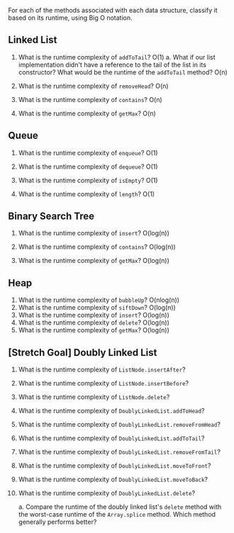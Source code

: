 For each of the methods associated with each data structure, classify it based on its runtime, using Big O notation.

## Linked List

1. What is the runtime complexity of `addToTail`?
  O(1)
    a. What if our list implementation didn't have a reference 
    to the tail of the list in its constructor? What would be the runtime of the `addToTail` method?
O(n)

2. What is the runtime complexity of `removeHead`?
O(n)

3. What is the runtime complexity of `contains`?
O(n)

4. What is the runtime complexity of `getMax`?
O(n)

## Queue

1. What is the runtime complexity of `enqueue`?
O(1)

2. What is the runtime complexity of `dequeue`?
O(1)

3. What is the runtime complexity of `isEmpty`?
O(1)

4. What is the runtime complexity of `length`?
O(1)
## Binary Search Tree

1. What is the runtime complexity of `insert`? 
O(log(n))

2. What is the runtime complexity of `contains`?
O(log(n))
3. What is the runtime complexity of `getMax`? 
O(log(n))
## Heap

1. What is the runtime complexity of `bubbleUp`?
O(nlog(n))
2. What is the runtime complexity of `siftDown`?
O(log(n))
3. What is the runtime complexity of `insert`?
O(log(n))
4. What is the runtime complexity of `delete`?
O(log(n))
5. What is the runtime complexity of `getMax`?
O(log(n))
## [Stretch Goal] Doubly Linked List

1. What is the runtime complexity of `ListNode.insertAfter`?

2. What is the runtime complexity of `ListNode.insertBefore`?

3. What is the runtime complexity of `ListNode.delete`?

4. What is the runtime complexity of `DoublyLinkedList.addToHead`?

5. What is the runtime complexity of `DoublyLinkedList.removeFromHead`?

6. What is the runtime complexity of `DoublyLinkedList.addToTail`?

7. What is the runtime complexity of `DoublyLinkedList.removeFromTail`?

8. What is the runtime complexity of `DoublyLinkedList.moveToFront`?

9. What is the runtime complexity of `DoublyLinkedList.moveToBack`?

10. What is the runtime complexity of `DoublyLinkedList.delete`?

    a. Compare the runtime of the doubly linked list's `delete` method with the worst-case runtime of the `Array.splice` method. Which method generally performs better?